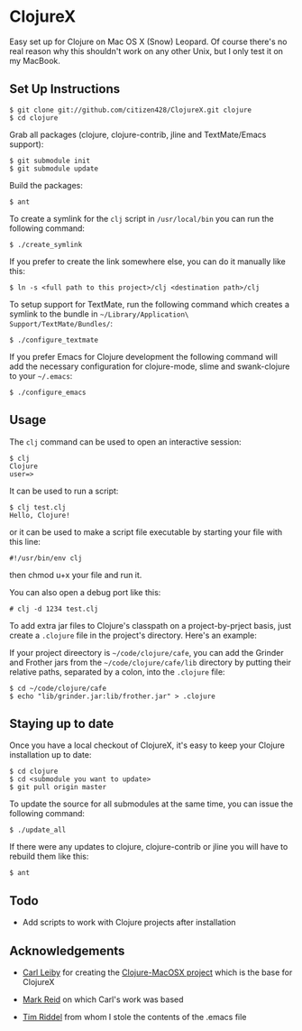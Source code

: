 ClojureX
========

Easy set up for Clojure on Mac OS X (Snow) Leopard. Of course there's no real reason why this shouldn't work on any other Unix, but I only test it on my MacBook. 

Set Up Instructions
-------------------

	$ git clone git://github.com/citizen428/ClojureX.git clojure
	$ cd clojure

Grab all packages (clojure, clojure-contrib, jline and TextMate/Emacs support):

	$ git submodule init
	$ git submodule update

Build the packages:
	
	$ ant

To create a symlink for the `clj` script in `/usr/local/bin` you can run the following command:

    $ ./create_symlink

If you prefer to create the link somewhere else, you can do it manually like this:

	$ ln -s <full path to this project>/clj <destination path>/clj
	
To setup support for TextMate, run the following command which creates a symlink to the bundle in `~/Library/Application\ Support/TextMate/Bundles/`:

    $ ./configure_textmate
  
If you prefer Emacs for Clojure development the following command will add the necessary configuration for clojure-mode, slime and swank-clojure to your `~/.emacs`:

    $ ./configure_emacs

Usage
-----

The `clj` command can be used to open an interactive session:

	$ clj
	Clojure
	user=> 

It can be used to run a script:

	$ clj test.clj 
	Hello, Clojure!

or it can be used to make a script file executable by starting your file with this line:

	#!/usr/bin/env clj

then chmod u+x your file and run it.

You can also open a debug port like this:

    # clj -d 1234 test.clj
	
To add extra jar files to Clojure's classpath on a project-by-prject basis, just create a `.clojure` file in the project's directory. Here's an example: 

If your project direectory is `~/code/clojure/cafe`, you can add the Grinder and Frother jars from the `~/code/clojure/cafe/lib` directory by putting their relative paths, separated by a colon, into the `.clojure` file:

	$ cd ~/code/clojure/cafe
	$ echo "lib/grinder.jar:lib/frother.jar" > .clojure

Staying up to date
------------------

Once you have a local checkout of ClojureX, it's easy to keep your Clojure installation up to date:

    $ cd clojure
    $ cd <submodule you want to update>
    $ git pull origin master
    
To update the source for all submodules at the same time, you can issue the following command:

    $ ./update_all

If there were any updates to clojure, clojure-contrib or jline you will have to rebuild them like this:

    $ ant

Todo
----

* Add scripts to work with Clojure projects after installation

Acknowledgements
----------------

* [Carl Leiby](http://www.carlism.org/) for creating the [Clojure-MacOSX  project](http://github.com/carlism/Clojure-MacOSX/) which is the base for ClojureX

* [Mark Reid](http://mark.reid.name/) on which Carl's work was based

* [Tim Riddel](http://riddell.us/blog/) from whom I stole the contents of the .emacs file
